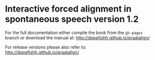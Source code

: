 Interactive forced alignment in spontaneous speech version 1.2
===============================================================================
For the full documentation either compile the book from the ```gh-pages```
branch or download the manual at: http://dopefishh.github.io/praatalign/

For release versions please also refer to:
http://dopefishh.github.io/praatalign/
